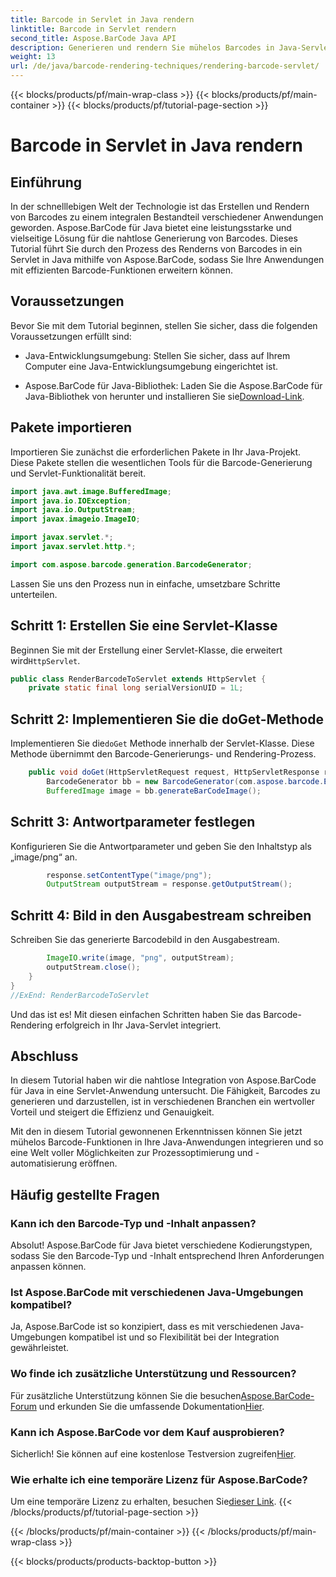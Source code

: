 ```yaml
---
title: Barcode in Servlet in Java rendern
linktitle: Barcode in Servlet rendern
second_title: Aspose.BarCode Java API
description: Generieren und rendern Sie mühelos Barcodes in Java-Servlets mit Aspose.BarCode. Typen anpassen, einfach integrieren. Entdecken Sie die Möglichkeiten!
weight: 13
url: /de/java/barcode-rendering-techniques/rendering-barcode-servlet/
---
```


{{< blocks/products/pf/main-wrap-class >}}
{{< blocks/products/pf/main-container >}}
{{< blocks/products/pf/tutorial-page-section >}}

# Barcode in Servlet in Java rendern


## Einführung

In der schnelllebigen Welt der Technologie ist das Erstellen und Rendern von Barcodes zu einem integralen Bestandteil verschiedener Anwendungen geworden. Aspose.BarCode für Java bietet eine leistungsstarke und vielseitige Lösung für die nahtlose Generierung von Barcodes. Dieses Tutorial führt Sie durch den Prozess des Renderns von Barcodes in ein Servlet in Java mithilfe von Aspose.BarCode, sodass Sie Ihre Anwendungen mit effizienten Barcode-Funktionen erweitern können.

## Voraussetzungen

Bevor Sie mit dem Tutorial beginnen, stellen Sie sicher, dass die folgenden Voraussetzungen erfüllt sind:

- Java-Entwicklungsumgebung: Stellen Sie sicher, dass auf Ihrem Computer eine Java-Entwicklungsumgebung eingerichtet ist.

-  Aspose.BarCode für Java-Bibliothek: Laden Sie die Aspose.BarCode für Java-Bibliothek von herunter und installieren Sie sie[Download-Link](https://releases.aspose.com/barcode/java/).

## Pakete importieren

Importieren Sie zunächst die erforderlichen Pakete in Ihr Java-Projekt. Diese Pakete stellen die wesentlichen Tools für die Barcode-Generierung und Servlet-Funktionalität bereit.

```java
import java.awt.image.BufferedImage;
import java.io.IOException;
import java.io.OutputStream;
import javax.imageio.ImageIO;

import javax.servlet.*;
import javax.servlet.http.*;

import com.aspose.barcode.generation.BarcodeGenerator;
```

Lassen Sie uns den Prozess nun in einfache, umsetzbare Schritte unterteilen.

## Schritt 1: Erstellen Sie eine Servlet-Klasse

 Beginnen Sie mit der Erstellung einer Servlet-Klasse, die erweitert wird`HttpServlet`.

```java
public class RenderBarcodeToServlet extends HttpServlet {
    private static final long serialVersionUID = 1L;
```

## Schritt 2: Implementieren Sie die doGet-Methode

 Implementieren Sie die`doGet` Methode innerhalb der Servlet-Klasse. Diese Methode übernimmt den Barcode-Generierungs- und Rendering-Prozess.

```java
    public void doGet(HttpServletRequest request, HttpServletResponse response) throws IOException, ServletException {
        BarcodeGenerator bb = new BarcodeGenerator(com.aspose.barcode.EncodeTypes.CODE_128, "1234567");
        BufferedImage image = bb.generateBarCodeImage();
```

## Schritt 3: Antwortparameter festlegen

Konfigurieren Sie die Antwortparameter und geben Sie den Inhaltstyp als „image/png“ an.

```java
        response.setContentType("image/png");
        OutputStream outputStream = response.getOutputStream();
```

## Schritt 4: Bild in den Ausgabestream schreiben

Schreiben Sie das generierte Barcodebild in den Ausgabestream.

```java
        ImageIO.write(image, "png", outputStream);
        outputStream.close();
    }
}
//ExEnd: RenderBarcodeToServlet
```

Und das ist es! Mit diesen einfachen Schritten haben Sie das Barcode-Rendering erfolgreich in Ihr Java-Servlet integriert.

## Abschluss

In diesem Tutorial haben wir die nahtlose Integration von Aspose.BarCode für Java in eine Servlet-Anwendung untersucht. Die Fähigkeit, Barcodes zu generieren und darzustellen, ist in verschiedenen Branchen ein wertvoller Vorteil und steigert die Effizienz und Genauigkeit.

Mit den in diesem Tutorial gewonnenen Erkenntnissen können Sie jetzt mühelos Barcode-Funktionen in Ihre Java-Anwendungen integrieren und so eine Welt voller Möglichkeiten zur Prozessoptimierung und -automatisierung eröffnen.

## Häufig gestellte Fragen

### Kann ich den Barcode-Typ und -Inhalt anpassen?
Absolut! Aspose.BarCode für Java bietet verschiedene Kodierungstypen, sodass Sie den Barcode-Typ und -Inhalt entsprechend Ihren Anforderungen anpassen können.

### Ist Aspose.BarCode mit verschiedenen Java-Umgebungen kompatibel?
Ja, Aspose.BarCode ist so konzipiert, dass es mit verschiedenen Java-Umgebungen kompatibel ist und so Flexibilität bei der Integration gewährleistet.

### Wo finde ich zusätzliche Unterstützung und Ressourcen?
 Für zusätzliche Unterstützung können Sie die besuchen[Aspose.BarCode-Forum](https://forum.aspose.com/c/barcode/13) und erkunden Sie die umfassende Dokumentation[Hier](https://reference.aspose.com/barcode/java/).

### Kann ich Aspose.BarCode vor dem Kauf ausprobieren?
Sicherlich! Sie können auf eine kostenlose Testversion zugreifen[Hier](https://releases.aspose.com/).

### Wie erhalte ich eine temporäre Lizenz für Aspose.BarCode?
 Um eine temporäre Lizenz zu erhalten, besuchen Sie[dieser Link](https://purchase.aspose.com/temporary-license/).
{{< /blocks/products/pf/tutorial-page-section >}}

{{< /blocks/products/pf/main-container >}}
{{< /blocks/products/pf/main-wrap-class >}}

{{< blocks/products/products-backtop-button >}}
